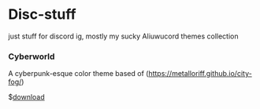 # Disc-stuff

just stuff for discord ig, mostly my sucky Aliuwucord themes collection 


### Cyberworld
A cyberpunk-esque color theme based of (https://metalloriff.github.io/city-fog/)

$[download](https://github.com/Quinxxxx/Disc-stuff/blob/main/Cyberworld.json)

